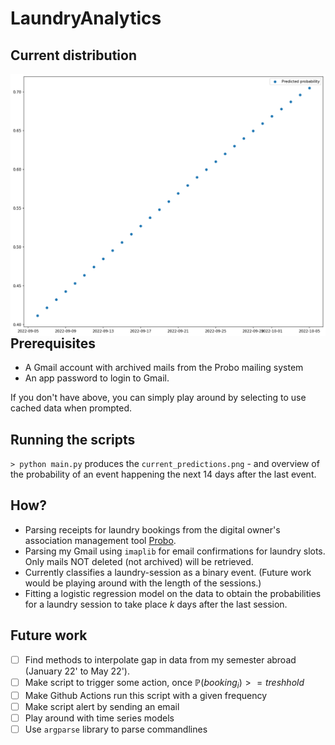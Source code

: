 # LaundryAnalytics
## Current distribution
<img src="current_predictions.png"
     alt="Markdown Monster icon"
     style="float: left; margin-right: 10px;" />

## Prerequisites 
- A Gmail account with archived mails from the Probo mailing system
- An app password to login to Gmail.

If you don't have above, you can simply play around by selecting to use cached data when prompted.

## Running the scripts
`> python main.py` produces the `current_predictions.png` - and overview of the probability of an event happening the next 14 days after the last event.


## How?
- Parsing receipts for laundry bookings from the digital owner's association management tool [Probo](https://www.prosedo.dk).
- Parsing my Gmail using `imaplib` for email confirmations for laundry slots. Only mails NOT deleted (not archived) will be retrieved. 
- Currently classifies a laundry-session as a binary event. (Future work would be playing around with the length of the sessions.)
- Fitting a logistic regression model on the data to obtain the probabilities for a laundry session to take place $k$ days after the last session. 

## Future work
- [ ] Find methods to interpolate gap in data from my semester abroad (January 22' to May 22').
- [ ] Make script to trigger some action, once $\mathbb{P}(booking_i) >= treshhold$
- [ ] Make Github Actions run this script with a given frequency
- [ ] Make script alert by sending an email 
- [ ] Play around with time series models
- [ ] Use `argparse` library to parse commandlines
